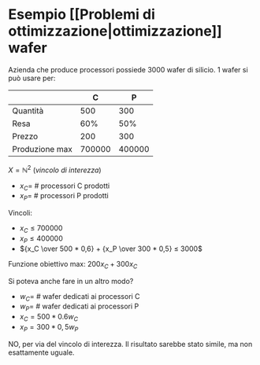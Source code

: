 # Esempio [[Problemi di ottimizzazione|ottimizzazione]] wafer

Azienda che produce processori possiede 3000 wafer di silicio. 1 wafer si può usare per:

|                | C      | P      |
| -------------- | ------ | ------ |
| Quantità       | 500    | 300    |
| Resa           | 60%    | 50%    |
| Prezzo         | 200    | 300    |
| Produzione max | 700000 | 400000 |

$X=ℕ^2$ (*vincolo di interezza*)

- $x_C=$ # processori C prodotti
- $x_P=$ # processori P prodotti

Vincoli:

- $x_C ≤ 700000$
- $x_P ≤ 400000$
- ${x_C \over 500 * 0,6} + {x_P \over 300 * 0,5} ≤ 3000$

Funzione obiettivo max: $200x_C+300x_C$

Si poteva anche fare in un altro modo?

- $w_C=$ # wafer dedicati ai processori C
- $w_P=$ # wafer dedicati ai processori P
- $x_C=500*0.6w_C$
- $x_P=300*0,5w_P$

NO, per via del vincolo di interezza. Il risultato sarebbe stato simile, ma non esattamente uguale.

